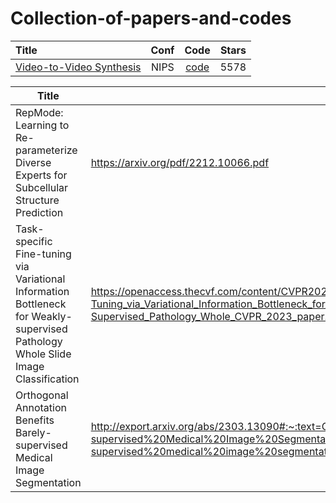 # Collection-of-papers-and-codes
| Title | Conf | Code | Stars |
|:--------|:--------:|:--------:|:--------:|
| [Video-to-Video Synthesis](https://arxiv.org/abs/1808.06601) | NIPS | [code](https://github.com/NVIDIA/vid2vid) | 5578 | 

|    Title    |   Paper   |   Code   |
|    ---      |    ---    |   ---    |
| RepMode: Learning to Re-parameterize Diverse Experts for Subcellular Structure Prediction | https://arxiv.org/pdf/2212.10066.pdf | https://github.com/Correr-Zhou/RepMode |
| Task-specific Fine-tuning via Variational Information Bottleneck for Weakly-supervised Pathology Whole Slide Image Classification | https://openaccess.thecvf.com/content/CVPR2023/html/Li_Task-Specific_Fine-Tuning_via_Variational_Information_Bottleneck_for_Weakly-Supervised_Pathology_Whole_CVPR_2023_paper.html | https://github.com/invoker-LL/WSI-finetuning |
| Orthogonal Annotation Benefits Barely-supervised Medical Image Segmentation |http://export.arxiv.org/abs/2303.13090#:~:text=Orthogonal%20Annotation%20Benefits%20Barely-supervised%20Medical%20Image%20Segmentation%20Heng,the%20performance%20of%203D%20semi-supervised%20medical%20image%20segmentation.  | https://github.com/HengCai-NJU/DeSCO |
